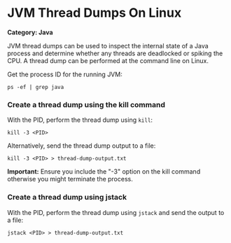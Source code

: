 # JVM Thread Dumps On Linux

__Category: Java__

JVM thread dumps can be used to inspect the internal state of a Java process and determine whether any threads are deadlocked or spiking the CPU. A thread dump can be performed at the command line on Linux.

Get the process ID for the running JVM:

```
ps -ef | grep java
```

### Create a thread dump using the kill command

With the PID, perform the thread dump using `kill`:

```
kill -3 <PID>
```

Alternatively, send the thread dump output to a file:

```
kill -3 <PID> > thread-dump-output.txt
```

__Important:__ Ensure you include the "-3" option on the kill command otherwise you might terminate the process.

### Create a thread dump using jstack

With the PID, perform the thread dump using `jstack` and send the output to a file:

```shell
jstack <PID> > thread-dump-output.txt
```
